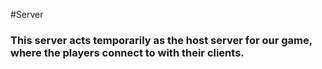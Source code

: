 #Server

### This server acts temporarily as the host server for our game, where the players connect to with their clients. 